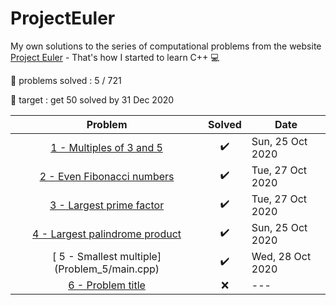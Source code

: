 # ProjectEuler
My own solutions to the series of computational problems from the website [Project Euler](https://projecteuler.net/) - That's how I started to learn C++ :computer:

:pushpin: problems solved : 5 / 721

:dart: target : get 50 solved by 31 Dec 2020

Problem | Solved | Date
:---:|:---:|---
[ 1 - Multiples of 3 and 5](Problem_1/main.cpp) | :heavy_check_mark: | Sun, 25 Oct 2020
[ 2	 - Even Fibonacci numbers](Problem_2/main.cpp) | :heavy_check_mark: | Tue, 27 Oct 2020
[ 3	 - Largest prime factor](Problem_3/main.cpp) | :heavy_check_mark: | Tue, 27 Oct 2020
[	4	 - Largest palindrome product](Problem_4/main.cpp) | :heavy_check_mark: | Sun, 25 Oct 2020
[	5	 - Smallest multiple]	(Problem_5/main.cpp) | :heavy_check_mark: | Wed, 28 Oct 2020
[	6	 - Problem title](Problem_6/main.cpp) 	| :x: |	---
